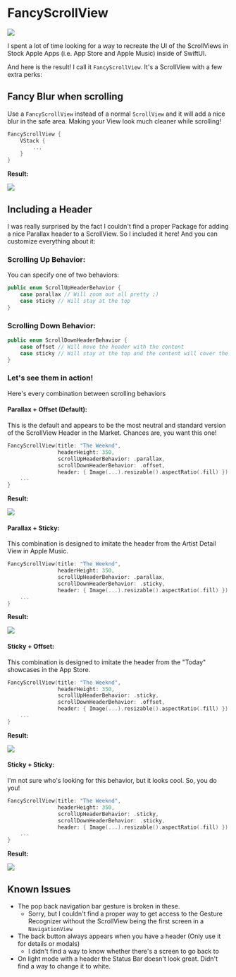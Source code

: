 # FancyScrollView

![](Demo/FancyScrollView.gif)

I spent a lot of time looking for a way to recreate the UI of the ScrollViews in Stock Apple Apps (i.e. App Store and Apple Music) inside of SwiftUI.

And here is the result! I call it `FancyScrollView`.
It's a ScrollView with a few extra perks:

## Fancy Blur when scrolling
Use a `FancyScrollView` instead of a normal `ScrollView` and it will add a nice blur in the safe area. Making your View look much cleaner while scrolling!

```swift
FancyScrollView {
	VStack {
		...
	}
}
```

**Result:**

![](Demo/NoHeader.gif)

## Including a Header

I was really surprised by the fact I couldn't find a proper Package for adding a nice Parallax header to a ScrollView. So I included it here! And you can customize everything about it:

### Scrolling Up Behavior:

You can specify one of two behaviors:

```swift
public enum ScrollUpHeaderBehavior {
    case parallax // Will zoom out all pretty ;)
    case sticky // Will stay at the top
}
```

### Scrolling Down Behavior:

```swift
public enum ScrollDownHeaderBehavior {
    case offset // Will move the header with the content
    case sticky // Will stay at the top and the content will cover the header
}
```

### Let's see them in action!

Here's every combination between scrolling behaviors

#### Parallax + Offset (Default):

This is the default and appears to be the most neutral and standard version of the ScrollView Header in the Market. Chances are, you want this one!

```swift
FancyScrollView(title: "The Weeknd",
                headerHeight: 350,
                scrollUpHeaderBehavior: .parallax,
                scrollDownHeaderBehavior: .offset,
                header: { Image(...).resizable().aspectRatio(.fill) }) {
	...
}
```

**Result:**

![](Demo/Parallax+Offset.gif)

#### Parallax + Sticky:

This combination is designed to imitate the header from the Artist Detail View in Apple Music.

```swift
FancyScrollView(title: "The Weeknd",
                headerHeight: 350,
                scrollUpHeaderBehavior: .parallax,
                scrollDownHeaderBehavior: .sticky,
                header: { Image(...).resizable().aspectRatio(.fill) }) {
	...
}
```

**Result:**

![](Demo/Parallax+Sticky.gif)

#### Sticky + Offset:

This combination is designed to imitate the header from the "Today" showcases in the App Store.

```swift
FancyScrollView(title: "The Weeknd",
                headerHeight: 350,
                scrollUpHeaderBehavior: .sticky,
                scrollDownHeaderBehavior: .offset,
                header: { Image(...).resizable().aspectRatio(.fill) }) {
	...
}
```

**Result:**

![](Demo/Sticky+Offset.gif)

#### Sticky + Sticky:

I'm not sure who's looking for this behavior, but it looks cool. So, you do you!

```swift
FancyScrollView(title: "The Weeknd",
                headerHeight: 350,
                scrollUpHeaderBehavior: .sticky,
                scrollDownHeaderBehavior: .sticky,
                header: { Image(...).resizable().aspectRatio(.fill) }) {
	...
}
```

**Result:**

![](Demo/Sticky+Sticky.gif)

## Known Issues

- The pop back navigation bar gesture is broken in these. 
	- Sorry, but I couldn't find a proper way to get access to the Gesture Recognizer without the ScrollView being the first screen in a `NavigationView`
- The back button always appears when you have a header (Only use it for details or modals)
	- I didn't find a way to know whether there's a screen to go back to
- On light mode with a header the Status Bar doesn't look great. Didn't find a way to change it to white.
